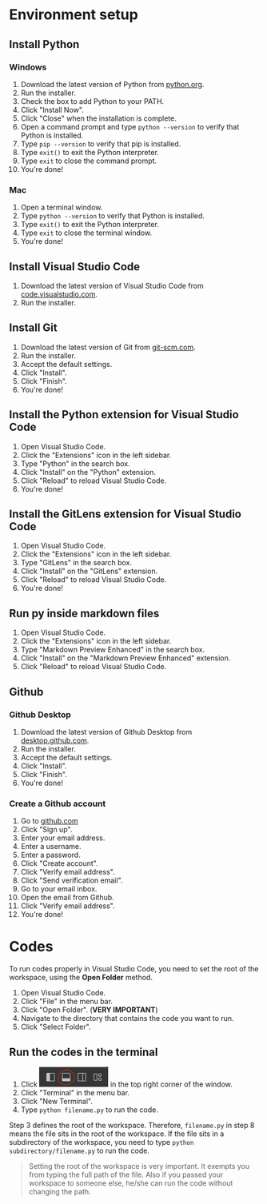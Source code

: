 # Environment setup

## Install Python

### Windows

1. Download the latest version of Python from [python.org](https://www.python.org/downloads/windows/).
2. Run the installer.
3. Check the box to add Python to your PATH.  
4. Click "Install Now".
5. Click "Close" when the installation is complete.  
6. Open a command prompt and type `python --version` to verify that Python is installed.  
7. Type `pip --version` to verify that pip is installed.  
8. Type `exit()` to exit the Python interpreter.  
9. Type `exit` to close the command prompt.  
10. You're done!

### Mac

1. Open a terminal window.
2. Type `python --version` to verify that Python is installed.
3. Type `exit()` to exit the Python interpreter.
4. Type `exit` to close the terminal window.
5. You're done!

## Install Visual Studio Code

1. Download the latest version of Visual Studio Code from [code.visualstudio.com](https://code.visualstudio.com/download).
2. Run the installer.

## Install Git

1. Download the latest version of Git from [git-scm.com](https://git-scm.com/downloads).
2. Run the installer.
3. Accept the default settings.
4. Click "Install".
5. Click "Finish".
6. You're done!

## Install the Python extension for Visual Studio Code

1. Open Visual Studio Code.
2. Click the "Extensions" icon in the left sidebar.
3. Type "Python" in the search box.
4. Click "Install" on the "Python" extension.
5. Click "Reload" to reload Visual Studio Code.
6. You're done!

## Install the GitLens extension for Visual Studio Code

1. Open Visual Studio Code.
2. Click the "Extensions" icon in the left sidebar.
3. Type "GitLens" in the search box.
4. Click "Install" on the "GitLens" extension.
5. Click "Reload" to reload Visual Studio Code.
6. You're done!

## Run py inside markdown files

1. Open Visual Studio Code.
2. Click the "Extensions" icon in the left sidebar.
3. Type "Markdown Preview Enhanced" in the search box. 
4. Click "Install" on the "Markdown Preview Enhanced" extension. 
5. Click "Reload" to reload Visual Studio Code.

## Github

### Github Desktop

1. Download the latest version of Github Desktop from [desktop.github.com](https://desktop.github.com/).
2. Run the installer.
3. Accept the default settings.
4. Click "Install".
5. Click "Finish".
6. You're done!

### Create a Github account  

1. Go to [github.com](https://github.com)
2. Click "Sign up".
3. Enter your email address.
4. Enter a username.
5. Enter a password.
6. Click "Create account".
7. Click "Verify email address".
8. Click "Send verification email".
9. Go to your email inbox.
10. Open the email from Github.
11. Click "Verify email address".
12. You're done!

# Codes 

To run codes properly in Visual Studio Code, you need to set the root of the workspace, using the **Open Folder** method. 

1. Open Visual Studio Code.
2. Click "File" in the menu bar.
3. Click "Open Folder". (**VERY IMPORTANT**)
4. Navigate to the directory that contains the code you want to run.
5. Click "Select Folder".

## Run the codes in the terminal  

1. Click ![](Toggle%20Panel.png) in the top right corner of the window.
2. Click "Terminal" in the menu bar.
3. Click "New Terminal".
4. Type `python filename.py` to run the code.  

Step 3 defines the root of the workspace. Therefore, `filename.py` in step 8 means the file sits in the root of the workspace. If the file sits in a subdirectory of the workspace, you need to type `python subdirectory/filename.py` to run the code. 

> Setting the root of the workspace is very important. It exempts you from typing the full path of the file. Also if you passed your workspace to someone else, he/she can run the code without changing the path.  
